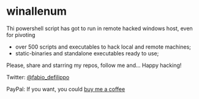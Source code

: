 # winallenum
Thi powershell script has got to run in remote hacked windows host, even for pivoting

- over 500 scripts and executables to hack local and remote machines;
- static-binaries and standalone executables ready to use;

Please, share and starring my repos, follow me and... Happy hacking!

Twitter: <a href="https://twitter.com/fabio_defilippo">@fabio_defilippo</a>

PayPal: If you want, you could <a href="https://www.paypal.com/donate?hosted_button_id=559D4CJB84KQJ">buy me a coffee</a>
